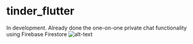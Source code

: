 # tinder_flutter
In development.
Already done the one-on-one private chat functionality using Firebase Firestore
![alt-text](https://github.com/ptuzinek/tinder_flutter/blob/master/Tinder_chat.gif)

